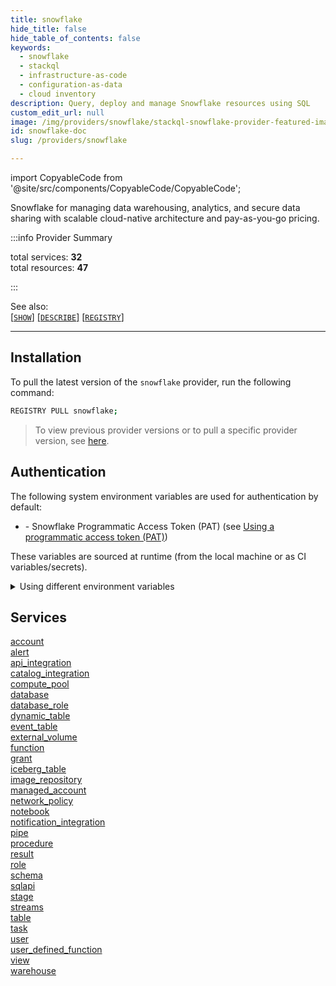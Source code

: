 ```yaml
---
title: snowflake
hide_title: false
hide_table_of_contents: false
keywords:
  - snowflake
  - stackql
  - infrastructure-as-code
  - configuration-as-data
  - cloud inventory
description: Query, deploy and manage Snowflake resources using SQL
custom_edit_url: null
image: /img/providers/snowflake/stackql-snowflake-provider-featured-image.png
id: snowflake-doc
slug: /providers/snowflake

---
```


import CopyableCode from '@site/src/components/CopyableCode/CopyableCode';

Snowflake for managing data warehousing, analytics, and secure data sharing with scalable cloud-native architecture and pay-as-you-go pricing.


:::info Provider Summary

<div class="row">
<div class="providerDocColumn">
<span>total services:&nbsp;<b>32</b></span><br />
<span>total resources:&nbsp;<b>47</b></span><br />
</div>
</div>

:::

See also:   
[[` SHOW `]](https://stackql.io/docs/language-spec/show) [[` DESCRIBE `]](https://stackql.io/docs/language-spec/describe)  [[` REGISTRY `]](https://stackql.io/docs/language-spec/registry)
* * * 

## Installation

To pull the latest version of the `snowflake` provider, run the following command:  

```bash
REGISTRY PULL snowflake;
```
> To view previous provider versions or to pull a specific provider version, see [here](https://stackql.io/docs/language-spec/registry).  

## Authentication

The following system environment variables are used for authentication by default:  

- <CopyableCode code="SNOWFLAKE_PAT" /> - Snowflake Programmatic Access Token (PAT) (see <a href="https://docs.snowflake.com/developer-guide/snowflake-rest-api/authentication#using-a-programmatic-access-token-pat">Using a programmatic access token (PAT)</a>)

These variables are sourced at runtime (from the local machine or as CI variables/secrets).  

<details>

<summary>Using different environment variables</summary>

To use different environment variables (instead of the defaults), use the `--auth` flag of the `stackql` program.  For example:  

```bash

AUTH='{ "snowflake": { "type": "bearer",  "credentialsenvvar": "YOUR_SNOWFLAKE_PAT_VAR" }}'
stackql shell --auth="${AUTH}"

```
or using PowerShell:  

```powershell

$Auth = "{ 'snowflake': { 'type': 'bearer',  'credentialsenvvar': 'YOUR_SNOWFLAKE_PAT_VAR' }}"
stackql.exe shell --auth=$Auth

```
</details>


## Services
<div class="row">
<div class="providerDocColumn">
<a href="/providers/snowflake/account/">account</a><br />
<a href="/providers/snowflake/alert/">alert</a><br />
<a href="/providers/snowflake/api_integration/">api_integration</a><br />
<a href="/providers/snowflake/catalog_integration/">catalog_integration</a><br />
<a href="/providers/snowflake/compute_pool/">compute_pool</a><br />
<a href="/providers/snowflake/database/">database</a><br />
<a href="/providers/snowflake/database_role/">database_role</a><br />
<a href="/providers/snowflake/dynamic_table/">dynamic_table</a><br />
<a href="/providers/snowflake/event_table/">event_table</a><br />
<a href="/providers/snowflake/external_volume/">external_volume</a><br />
<a href="/providers/snowflake/function/">function</a><br />
<a href="/providers/snowflake/grant/">grant</a><br />
<a href="/providers/snowflake/iceberg_table/">iceberg_table</a><br />
<a href="/providers/snowflake/image_repository/">image_repository</a><br />
<a href="/providers/snowflake/managed_account/">managed_account</a><br />
<a href="/providers/snowflake/network_policy/">network_policy</a><br />
</div>
<div class="providerDocColumn">
<a href="/providers/snowflake/notebook/">notebook</a><br />
<a href="/providers/snowflake/notification_integration/">notification_integration</a><br />
<a href="/providers/snowflake/pipe/">pipe</a><br />
<a href="/providers/snowflake/procedure/">procedure</a><br />
<a href="/providers/snowflake/result/">result</a><br />
<a href="/providers/snowflake/role/">role</a><br />
<a href="/providers/snowflake/schema/">schema</a><br />
<a href="/providers/snowflake/sqlapi/">sqlapi</a><br />
<a href="/providers/snowflake/stage/">stage</a><br />
<a href="/providers/snowflake/streams/">streams</a><br />
<a href="/providers/snowflake/table/">table</a><br />
<a href="/providers/snowflake/task/">task</a><br />
<a href="/providers/snowflake/user/">user</a><br />
<a href="/providers/snowflake/user_defined_function/">user_defined_function</a><br />
<a href="/providers/snowflake/view/">view</a><br />
<a href="/providers/snowflake/warehouse/">warehouse</a><br />
</div>
</div>
